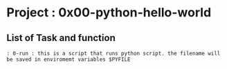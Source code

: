 # Project : 0x00-python-hello-world

## List of Task and function
	: 0-run : this is a script that runs python script. the filename will
	be saved in enviromemt variables $PYFILE
